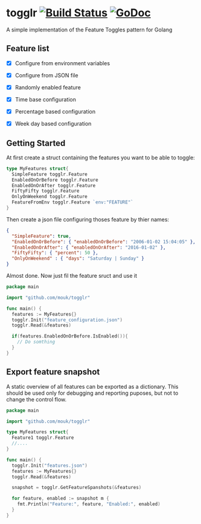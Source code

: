 # togglr [![Build Status](https://travis-ci.org/mouk/togglr.svg?branch=master)](https://travis-ci.org/mouk/togglr)&nbsp;[![GoDoc](https://godoc.org/github.com/mouk/togglr?status.svg)](http://godoc.org/github.com/mouk/togglr)
A simple implementation of the Feature Toggles pattern for Golang


## Feature list
- [X] Configure from environment variables
- [X] Configure from JSON file
- [X] Randomly enabled feature
- [X] Time base configuration
- [X] Percentage based configuration
- [X] Week day based configuration


## Getting Started

At first create a struct containing the features you want to be able to toggle:

~~~ go
type MyFeatures struct{
  SimpleFeature togglr.Feature
  EnabledOnOrBefore togglr.Feature
  EnabledOnOrAfter togglr.Feature
  FiftyFifty togglr.Feature
  OnlyOnWeekend togglr.Feature
  FeatureFromEnv togglr.Feature `env:"FEATURE"`
}
~~~

Then create a json file configuring thoses feature by thier names:

```json
{
  "SimpleFeature": true,
  "EnabledOnOrBefore": { "enabledOnOrBefore": "2006-01-02 15:04:05" },
  "EnabledOnOrAfter": { "enabledOnOrAfter": "2016-01-02" },
  "FiftyFifty": { "percent": 50 },
  "OnlyOnWeekend" : { "days": "Saturday | Sunday" }
}
```
Almost done. Now just fil the feature sruct and use it

~~~ go
package main

import "github.com/mouk/togglr"

func main() {
  features := MyFeatures{}
  togglr.Init("feature_configuration.json")
  togglr.Read(&features)

  if(features.EnabledOnOrBefore.IsEnabled()){
    // Do somthing
  }
}
~~~


## Export feature snapshot
A static overview of all features can be exported as a dictionary.
This should be used only for debugging and reporting puposes,
but not to change the control flow.

~~~ go
package main

import "github.com/mouk/togglr"

type MyFeatures struct{
  Feature1 togglr.Feature
  //....
}

func main() {
  togglr.Init("features.json")
  features := MyFeatures{}
  togglr.Read(&features)

  snapshot = togglr.GetFeatureSpanshots(&features)

  for feature, enabled := snapshot m {
    fmt.Println("Feature:", feature, "Enabled:", enabled)
  }
}
~~~
